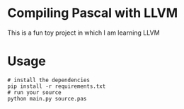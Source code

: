 # Compiling Pascal with LLVM

This is a fun toy project in which I am learning LLVM

# Usage

```shell
# install the dependencies
pip install -r requirements.txt
# run your source
python main.py source.pas
```
